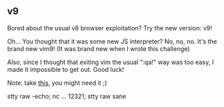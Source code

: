 ## v9

Bored about the usual v8 browser exploitation? Try the new version: v9!

Oh... You thought that it was some new JS interpreter? No, no, no. It's the brand new vim9! (It was brand new when I wrote this challenge)

Also, since I thought that exiting vim the usual ":qa!" way was too easy, I made it impossible to get out.
Good luck!

Note: take [this](https://github.com/TeamItaly/TeamItalyCTF-2023/tree/master/colon-q-exclamation-mark), you might need it ;)

stty raw -echo; nc ... 12321; stty raw sane

